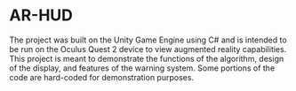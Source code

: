 # AR-HUD

The project was built on the Unity Game Engine using C# and is intended to be run on the Oculus Quest 2 device to view augmented reality capabilities. This project is meant to demonstrate the functions of the algorithm, design of the display, and features of the warning system. Some portions of the code are hard-coded for demonstration purposes. 
